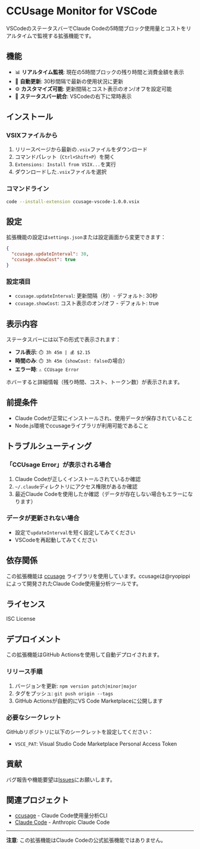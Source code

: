 # CCUsage Monitor for VSCode

VSCodeのステータスバーでClaude Codeの5時間ブロック使用量とコストをリアルタイムで監視する拡張機能です。

## 機能

- 📊 **リアルタイム監視**: 現在の5時間ブロックの残り時間と消費金額を表示
- 🔄 **自動更新**: 30秒間隔で最新の使用状況に更新
- ⚙️ **カスタマイズ可能**: 更新間隔とコスト表示のオン/オフを設定可能
- 🎯 **ステータスバー統合**: VSCodeの右下に常時表示

## インストール

### VSIXファイルから

1. リリースページから最新の`.vsix`ファイルをダウンロード
2. コマンドパレット（`Ctrl+Shift+P`）を開く
3. `Extensions: Install from VSIX...`を実行
4. ダウンロードした`.vsix`ファイルを選択

### コマンドライン

```bash
code --install-extension ccusage-vscode-1.0.0.vsix
```

## 設定

拡張機能の設定は`settings.json`または設定画面から変更できます：

```json
{
  "ccusage.updateInterval": 30,
  "ccusage.showCost": true
}
```

### 設定項目

- `ccusage.updateInterval`: 更新間隔（秒）- デフォルト: 30秒
- `ccusage.showCost`: コスト表示のオン/オフ - デフォルト: true

## 表示内容

ステータスバーには以下の形式で表示されます：

- **フル表示**: `⏱️ 3h 45m | 💰 $2.15`
- **時間のみ**: `⏱️ 3h 45m`（`showCost: false`の場合）
- **エラー時**: `⚠️ CCUsage Error`

ホバーすると詳細情報（残り時間、コスト、トークン数）が表示されます。

## 前提条件

- Claude Codeが正常にインストールされ、使用データが保存されていること
- Node.js環境でccusageライブラリが利用可能であること

## トラブルシューティング

### 「CCUsage Error」が表示される場合

1. Claude Codeが正しくインストールされているか確認
2. `~/.claude`ディレクトリにアクセス権限があるか確認
3. 最近Claude Codeを使用したか確認（データが存在しない場合もエラーになります）

### データが更新されない場合

- 設定で`updateInterval`を短く設定してみてください
- VSCodeを再起動してみてください

## 依存関係

この拡張機能は [ccusage](https://github.com/ryoppippi/ccusage) ライブラリを使用しています。ccusageは@ryopippiによって開発されたClaude Code使用量分析ツールです。

## ライセンス

ISC License

## デプロイメント

この拡張機能はGitHub Actionsを使用して自動デプロイされます。

### リリース手順

1. バージョンを更新: `npm version patch|minor|major`
2. タグをプッシュ: `git push origin --tags`
3. GitHub Actionsが自動的にVS Code Marketplaceに公開します

### 必要なシークレット

GitHubリポジトリに以下のシークレットを設定してください：

- `VSCE_PAT`: Visual Studio Code Marketplace Personal Access Token

## 貢献

バグ報告や機能要望は[Issues](https://github.com/bonjinnorenka/ccusage-vscode/issues)にお願いします。

## 関連プロジェクト

- [ccusage](https://github.com/ryoppippi/ccusage) - Claude Code使用量分析CLI
- [Claude Code](https://claude.ai/code) - Anthropic Claude Code

---

**注意**: この拡張機能はClaude Codeの公式拡張機能ではありません。
